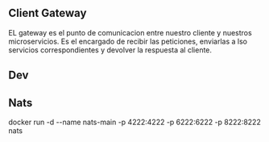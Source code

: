 ## Client Gateway

EL gateway es el punto de comunicacion entre nuestro cliente y nuestros microservicios.
Es el encargado de recibir las peticiones, enviarlas a lso servicios
correspondientes y devolver la respuesta al cliente.

## Dev



## Nats

docker run -d --name nats-main -p 4222:4222 -p 6222:6222 -p 8222:8222 nats
